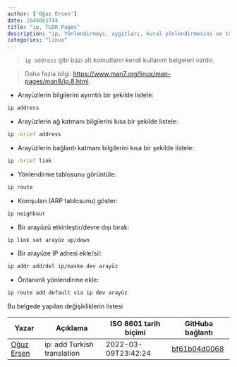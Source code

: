 ```yaml
---
author: ['Oğuz Ersen']
date: 1646865744
title: "ip, TLDR Pages"
description: "ip, Yönlendirmeyi, aygıtları, kural yönlendirmesini ve tünelleri görüntüle / değiştir."
categories: "linux"
---
```

> `ip address` gibi bazı alt komutların kendi kullanım belgeleri vardır.

> Daha fazla bilgi: <https://www.man7.org/linux/man-pages/man8/ip.8.html>.

- Arayüzlerin bilgilerini ayrıntılı bir şekilde listele:

```bash
ip address
```

- Arayüzlerin ağ katmanı bilgilerini kısa bir şekilde listele:

```bash
ip -brief address
```

- Arayüzlerin bağlantı katmanı bilgilerini kısa bir şekilde listele:

```bash
ip -brief link
```

- Yönlendirme tablosunu görüntüle:

```bash
ip route
```

- Komşuları (ARP tablosunu) göster:

```bash
ip neighbour
```

- Bir arayüzü etkinleştir/devre dışı bırak:

```bash
ip link set arayüz up/down
```

- Bir arayüze IP adresi ekle/sil:

```bash
ip addr add/del ip/maske dev arayüz
```

- Öntanımlı yönlendirme ekle:

```bash
ip route add default via ip dev arayüz
```
Bu belgede yapılan değişikliklerin listesi


Yazar | Açıklama | ISO 8601 tarih biçimi | GitHuba bağlantı
------|-----|-----|-----
[Oğuz Ersen](mailto:oguzersen@protonmail.com) | ip: add Turkish translation | 2022-03-09T23:42:24 | [bf61b04d0068](https://github.com/tldr-pages/tldr/commit/bf61b04d0068cdef4b233c7574f9a95d9f05578c)


